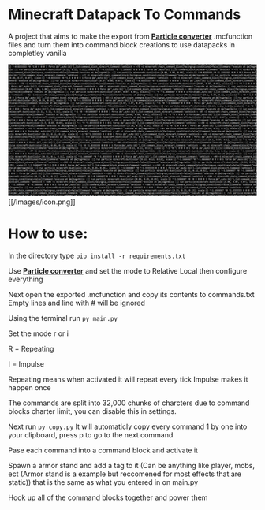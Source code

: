 # Minecraft Datapack To Commands

A project that aims to make the export from **[Particle converter](https://github.com/kemo14331/Particle-Converter/tree/main)** .mcfunction files and turn them into command block creations to use datapacks in completley vanilla

<img src="Images/icon.png">
[[/Images/icon.png]]

# How to use:

In the directory type `pip install -r requirements.txt`

Use **[Particle converter](https://github.com/kemo14331/Particle-Converter/tree/main)** and set the mode to Relative Local then configure everything

Next open the exported .mcfunction and copy its contents to commands.txt Empty lines and line with # will be ignored

Using the terminal run `py main.py`

Set the mode r or i 

R = Repeating

I = Impulse

Repeating means when activated it will repeat every tick
Impulse makes it happen once

The commands are split into 32,000 chunks of charcters due to command blocks charter limit, you can disable this in settings.


Next run `py copy.py`
It will automaticly copy every command 1 by one into your clipboard, press p to go to the next command

Pase each command into a command block and activate it

Spawn a armor stand and add a tag to it (Can be anything like player, mobs, ect (Armor stand is a example but reccomened for most effects that are static)) that is the same as what you entered in on main.py

Hook up all of the command blocks together and power them
